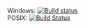 Windows: [![Build status](https://ci.appveyor.com/api/projects/status/11ubvst7nu8i27b3/branch/master?svg=true)](https://ci.appveyor.com/project/TommyRadan/labyrinth/branch/master)  
POSIX: [![Build Status](https://travis-ci.org/TommyRadan/Labyrinth.svg?branch=master)](https://travis-ci.org/TommyRadan/Labyrinth)
